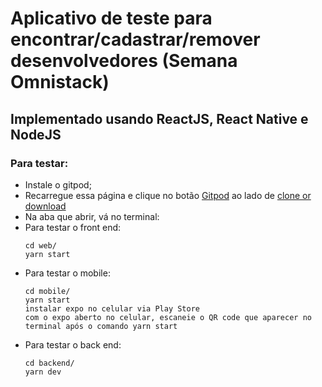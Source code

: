 # Aplicativo de teste para encontrar/cadastrar/remover desenvolvedores (Semana Omnistack)

## Implementado usando ReactJS, React Native e NodeJS

### Para testar: 
  - Instale o gitpod;
  - Recarregue essa página e clique no botão [Gitpod](https://gitpod.io/#https://github.com/EdZM/DevRadar) ao lado de [clone or download]()
  - Na aba que abrir, vá no terminal: 
  - Para testar o front end: 
    ```
    cd web/
    yarn start 
    ```
  - Para testar o mobile:  
    ```
    cd mobile/
    yarn start  
    instalar expo no celular via Play Store
    com o expo aberto no celular, escaneie o QR code que aparecer no terminal após o comando yarn start
    ```
  - Para testar o back end: 
    ``` 
    cd backend/
    yarn dev
    ```
    
